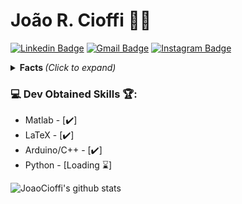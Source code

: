 # João R. Cioffi :man_technologist: 
[![Linkedin Badge](https://img.shields.io/badge/-JoaoCioffi-blue?style=flat-square&logo=Linkedin&logoColor=white&link=https://www.linkedin.com/in/jo%C3%A3o-raphael-cioffi-b11549156/)](https://www.linkedin.com/in/jo%C3%A3o-raphael-cioffi-b11549156/)
[![Gmail Badge](https://img.shields.io/badge/-joaorcioffi@gmail.com-c14438?style=flat-square&logo=Gmail&logoColor=white&link=mailto:joaorcioffi@gmail.com)](mailto:joaorcioffi@gmail.com)
[![Instagram Badge](https://img.shields.io/badge/-see_0ff-a43b9d?style=flat-square&logo=Instagram&logoColor=white&link=https://www.instagram.com/see_0ff/)](https://www.instagram.com/see_0ff/)

<details>
<summary> <b> Facts </b> <i>(Click to expand)</i> </summary>

### 📖 About me:
Graduating in Aeronautical Engineering in Unesp-SJBV ✈️, I'm an active member of the Adelphi AeroDesign Team (https://www.instagram.com/adelphi_sjbv/), acting as a Structures Engineer. Main knowledge obtained in this area: FEM (Finite Element Method) implementations using softwares such as Ansys and Siemens Femap.

I've always been passionate about aviation and fascinated by the vast universe of computer science. Increasingly trying to engage in new horizons.
</details>

### 💻 Dev Obtained Skills 🏆:
- Matlab - [✔️]
- LaTeX - [✔️]
- Arduino/C++ - [✔️]
- Python - [Loading ⌛]


![JoaoCioffi's github stats](https://github-readme-stats.vercel.app/api?username=JoaoCioffi&show_icons=true&theme=dracula&title_color=00ea00)
